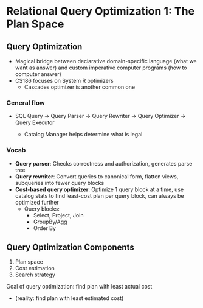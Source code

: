 # Relational Query Optimization 1: The Plan Space

## Query Optimization

- Magical bridge between declarative domain-specific language (what we want as answer) and custom imperative computer programs (how to computer answer)
- CS186 focuses on System R optimizers
  - Cascades optimizer is another common one

### General flow

- SQL Query -> Query Parser -> Query Rewriter -> Query Optimizer -> Query Executor

  - Catalog Manager helps determine what is legal

### Vocab

- **Query parser**: Checks correctness and authorization, generates parse tree
- **Query rewriter**: Convert queries to canonical form, flatten views, subqueries into fewer query blocks
- **Cost-based query optimizer**: Optimize 1 query block at a time, use catalog stats to find least-cost plan per query block, can always be optimized further
  - Query blocks:
    - Select, Project, Join
    - GroupBy/Agg
    - Order By

## Query Optimization Components

1. Plan space
2. Cost estimation
3. Search strategy

Goal of query optimization: find plan with least actual cost

- (reality: find plan with least estimated cost)
